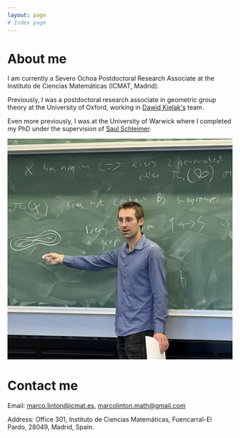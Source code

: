```yaml
---
layout: page
# Index page
---
```


# About me

I am currently a Severo Ochoa Postdoctoral Research Associate at the Instituto de Ciencias Matemáticas (ICMAT, Madrid).

Previously, I was a postdoctoral research associate in geometric group theory at the University of Oxford, working in [Dawid Kielak's](https://people.maths.ox.ac.uk/kielak/) team.

Even more previously, I was at the University of Warwick where I completed my PhD under the supervision of [Saul Schleimer](https://sschleimer.warwick.ac.uk/).

![photo](/docs/Website_photo.jpg)

# Contact me

Email: marco.linton@icmat.es, marcolinton.math@gmail.com

Address: Office 301, Instituto de Ciencias Matemáticas, Fuencarral-El Pardo, 28049, Madrid, Spain.
